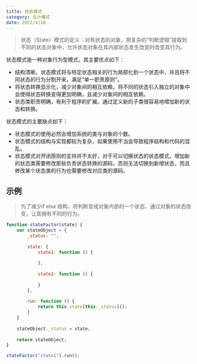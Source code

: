 ```yaml
---
title: 状态模式
category: 设计模式
date: 2022/4/10
---
```


> 状态（State）模式的定义：对有状态的对象，把复杂的“判断逻辑”提取到不同的状态对象中，允许状态对象在其内部状态发生改变时改变其行为。

状态模式是一种对象行为型模式，其主要优点如下：

- 结构清晰，状态模式将与特定状态相关的行为局部化到一个状态中，并且将不同状态的行为分割开来，满足“单一职责原则”。
- 将状态转换显示化，减少对象间的相互依赖。将不同的状态引入独立的对象中会使得状态转换变得更加明确，且减少对象间的相互依赖。
- 状态类职责明确，有利于程序的扩展。通过定义新的子类很容易地增加新的状态和转换。

状态模式的主要缺点如下：

- 状态模式的使用必然会增加系统的类与对象的个数。
- 状态模式的结构与实现都较为复杂，如果使用不当会导致程序结构和代码的混乱。
- 状态模式对开闭原则的支持并不太好，对于可以切换状态的状态模式，增加新的状态类需要修改那些负责状态转换的源码，否则无法切换到新增状态，而且修改某个状态类的行为也需要修改对应类的源码。

## 示例

> 为了减少if else 结构，将判断变成对象内部的一个状态，通过对象的状态改变，让其拥有不同的行为。

```javascript
function stateFactor(state) {
    var stateObject = {
        _status: "",
        
        state: {
            state1: function () {
                
            },
            
            state2: function () {
                
            }
        },
        
        run: function () {
            return this.state[this._status]();
        }
    }
    
    stateObject._status = state;
    
    return stateObject;
}

stateFactor("state1").run();
```
